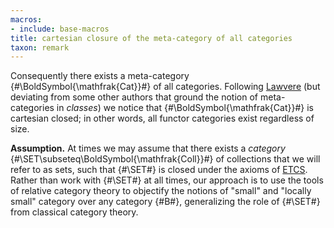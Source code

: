 ```yaml
---
macros:
- include: base-macros
title: cartesian closure of the meta-category of all categories
taxon: remark
---
```


Consequently there exists a meta-category {#\BoldSymbol{\mathfrak{Cat}}#} of all
categories. Following [Lawvere](http://rfcwalters.blogspot.com/2010/10/old-post-why-are-we-concerned-fw.html) (but deviating from some other authors that
ground the notion of meta-categories in *classes*) we notice that
{#\BoldSymbol{\mathfrak{Cat}}#} is cartesian closed; in other words, all functor
categories exist regardless of size.

**Assumption.** At times we may assume that there exists a *category*
{#\SET\subseteq\BoldSymbol{\mathfrak{Coll}}#} of collections that we will refer
to as sets, such that {#\SET#} is closed under the axioms of [ETCS](lawvere-1964-etcs). Rather than work with {#\SET#} at all
times, our approach is to use the tools of relative category theory to
objectify the notions of "small" and "locally small" category over any category
{#B#}, generalizing the role of {#\SET#} from classical category theory.

